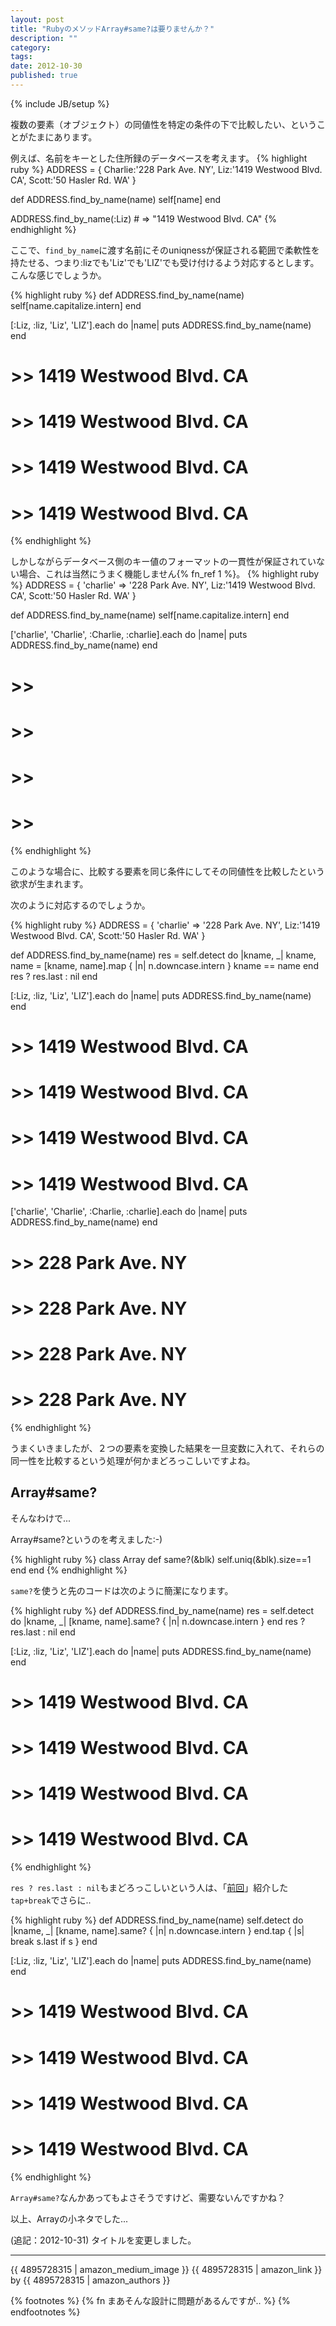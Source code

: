 ```yaml
---
layout: post
title: "RubyのメソッドArray#same?は要りませんか？"
description: ""
category: 
tags: 
date: 2012-10-30
published: true
---
```

{% include JB/setup %}

複数の要素（オブジェクト）の同値性を特定の条件の下で比較したい、ということがたまにあります。

例えば、名前をキーとした住所録のデータベースを考えます。
{% highlight ruby %}
ADDRESS = { Charlie:'228 Park Ave. NY', Liz:'1419 Westwood Blvd. CA', Scott:'50 Hasler Rd. WA' }

def ADDRESS.find_by_name(name)
  self[name]
end

ADDRESS.find_by_name(:Liz) # => "1419 Westwood Blvd. CA"
{% endhighlight %}

ここで、`find_by_name`に渡す名前にそのuniqnessが保証される範囲で柔軟性を持たせる、つまり:lizでも'Liz'でも'LIZ'でも受け付けるよう対応するとします。こんな感じでしょうか。

{% highlight ruby %}
def ADDRESS.find_by_name(name)
  self[name.capitalize.intern]
end

[:Liz, :liz, 'Liz', 'LIZ'].each do |name|
  puts ADDRESS.find_by_name(name)
end
# >> 1419 Westwood Blvd. CA
# >> 1419 Westwood Blvd. CA
# >> 1419 Westwood Blvd. CA
# >> 1419 Westwood Blvd. CA
{% endhighlight %}

しかしながらデータベース側のキー値のフォーマットの一貫性が保証されていない場合、これは当然にうまく機能しません{% fn_ref 1 %}。
{% highlight ruby %}
ADDRESS = { 'charlie' => '228 Park Ave. NY', Liz:'1419 Westwood Blvd. CA', Scott:'50 Hasler Rd. WA' }

def ADDRESS.find_by_name(name)
  self[name.capitalize.intern]
end

['charlie', 'Charlie', :Charlie, :charlie].each do |name|
  puts ADDRESS.find_by_name(name)
end
# >> 
# >> 
# >> 
# >> 
{% endhighlight %}

このような場合に、比較する要素を同じ条件にしてその同値性を比較したという欲求が生まれます。

次のように対応するのでしょうか。

{% highlight ruby %}
ADDRESS = { 'charlie' => '228 Park Ave. NY', Liz:'1419 Westwood Blvd. CA', Scott:'50 Hasler Rd. WA' }

def ADDRESS.find_by_name(name)
  res = self.detect do |kname, _|
    kname, name = [kname, name].map { |n| n.downcase.intern }
    kname == name
  end
  res ? res.last : nil 
end

[:Liz, :liz, 'Liz', 'LIZ'].each do |name|
  puts ADDRESS.find_by_name(name)
end

# >> 1419 Westwood Blvd. CA
# >> 1419 Westwood Blvd. CA
# >> 1419 Westwood Blvd. CA
# >> 1419 Westwood Blvd. CA

['charlie', 'Charlie', :Charlie, :charlie].each do |name|
  puts ADDRESS.find_by_name(name)
end

# >> 228 Park Ave. NY
# >> 228 Park Ave. NY
# >> 228 Park Ave. NY
# >> 228 Park Ave. NY
{% endhighlight %}

うまくいきましたが、２つの要素を変換した結果を一旦変数に入れて、それらの同一性を比較するという処理が何かまどろっこしいですよね。

## Array#same?

そんなわけで...

Array#same?というのを考えました:-)

{% highlight ruby %}
class Array
  def same?(&blk)
    self.uniq(&blk).size==1
  end
end
{% endhighlight %}

`same?`を使うと先のコードは次のように簡潔になります。

{% highlight ruby %}
def ADDRESS.find_by_name(name)
  res = self.detect do |kname, _|
    [kname, name].same? { |n| n.downcase.intern }
  end
  res ? res.last : nil 
end

[:Liz, :liz, 'Liz', 'LIZ'].each do |name|
  puts ADDRESS.find_by_name(name)
end

# >> 1419 Westwood Blvd. CA
# >> 1419 Westwood Blvd. CA
# >> 1419 Westwood Blvd. CA
# >> 1419 Westwood Blvd. CA
{% endhighlight %}

`res ? res.last : nil`もまどろっこしいという人は、「[前回](http://melborne.github.com/2012/10/29/rubys-new-control-structure-by-tap-and-break/ 'TapがRubyの新たな制御構造の世界を開く')」紹介した`tap+break`でさらに..

{% highlight ruby %}
def ADDRESS.find_by_name(name)
  self.detect do |kname, _|
    [kname, name].same? { |n| n.downcase.intern }
  end.tap { |s| break s.last if s }
end

[:Liz, :liz, 'Liz', 'LIZ'].each do |name|
  puts ADDRESS.find_by_name(name)
end
# >> 1419 Westwood Blvd. CA
# >> 1419 Westwood Blvd. CA
# >> 1419 Westwood Blvd. CA
# >> 1419 Westwood Blvd. CA
{% endhighlight %}

`Array#same?`なんかあってもよさそうですけど、需要ないんですかね？

以上、Arrayの小ネタでした...


(追記：2012-10-31) タイトルを変更しました。

----

{{ 4895728315 | amazon_medium_image }}
{{ 4895728315 | amazon_link }} by {{ 4895728315 | amazon_authors }}

{% footnotes %}
{% fn まあそんな設計に問題があるんですが.. %}
{% endfootnotes %}
